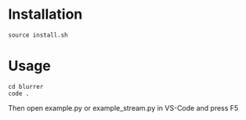 # Installation

```
source install.sh
```

# Usage
```
cd blurrer
code .
```

Then open example.py or example_stream.py in VS-Code and press F5
